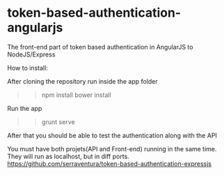 token-based-authentication-angularjs
====================================

The front-end part of token based authentication in AngularJS to NodeJS/Express


How to install:

After cloning the repository run inside the app folder

>> npm install
>> bower install

Run the app

>> grunt serve

After that you should be able to test the authentication along with the API

You must have both projets(API and Front-end) running in the same time. They will run as localhost, but in diff ports.
https://github.com/serraventura/token-based-authentication-expressjs
